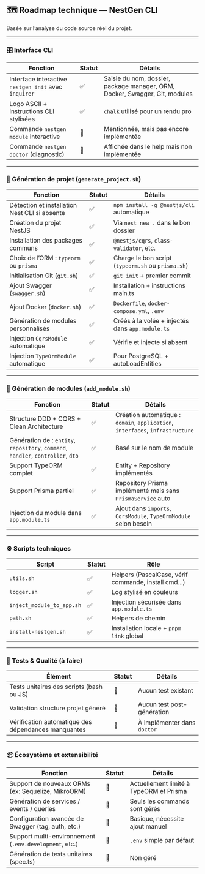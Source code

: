 ## 🗺️ Roadmap technique — NestGen CLI

Basée sur l’analyse du code source réel du projet.

---

### 🎛️ Interface CLI

| Fonction | Statut | Détails |
|---------|--------|---------|
| Interface interactive `nestgen init` avec `inquirer` | ✅ | Saisie du nom, dossier, package manager, ORM, Docker, Swagger, Git, modules |
| Logo ASCII + instructions CLI stylisées | ✅ | `chalk` utilisé pour un rendu pro |
| Commande `nestgen module` interactive | 📌 | Mentionnée, mais pas encore implémentée |
| Commande `nestgen doctor` (diagnostic) | 📌 | Affichée dans le help mais non implémentée |

---

### 🧱 Génération de projet (`generate_project.sh`)

| Fonction | Statut | Détails |
|---------|--------|---------|
| Détection et installation Nest CLI si absente | ✅ | `npm install -g @nestjs/cli` automatique |
| Création du projet NestJS | ✅ | Via `nest new .` dans le bon dossier |
| Installation des packages communs | ✅ | `@nestjs/cqrs`, `class-validator`, etc. |
| Choix de l’ORM : `typeorm` ou `prisma` | ✅ | Charge le bon script (`typeorm.sh` ou `prisma.sh`) |
| Initialisation Git (`git.sh`) | ✅ | `git init` + premier commit |
| Ajout Swagger (`swagger.sh`) | ✅ | Installation + instructions main.ts |
| Ajout Docker (`docker.sh`) | ✅ | `Dockerfile`, `docker-compose.yml`, `.env` |
| Génération de modules personnalisés | ✅ | Créés à la volée + injectés dans `app.module.ts` |
| Injection `CqrsModule` automatique | ✅ | Vérifie et injecte si absent |
| Injection `TypeOrmModule` automatique | ✅ | Pour PostgreSQL + autoLoadEntities |

---

### 🧩 Génération de modules (`add_module.sh`)

| Fonction | Statut | Détails |
|---------|--------|---------|
| Structure DDD + CQRS + Clean Architecture | ✅ | Création automatique : `domain`, `application`, `interfaces`, `infrastructure` |
| Génération de : `entity`, `repository`, `command`, `handler`, `controller`, `dto` | ✅ | Basé sur le nom de module |
| Support TypeORM complet | ✅ | Entity + Repository implémentés |
| Support Prisma partiel | ✅ | Repository Prisma implémenté mais sans `PrismaService` auto |
| Injection du module dans `app.module.ts` | ✅ | Ajout dans `imports`, `CqrsModule`, `TypeOrmModule` selon besoin |

---

### ⚙️ Scripts techniques

| Script | Statut | Rôle |
|--------|--------|------|
| `utils.sh` | ✅ | Helpers (PascalCase, vérif commande, install cmd...) |
| `logger.sh` | ✅ | Log stylisé en couleurs |
| `inject_module_to_app.sh` | ✅ | Injection sécurisée dans `app.module.ts` |
| `path.sh` | ✅ | Helpers de chemin |
| `install-nestgen.sh` | ✅ | Installation locale + `pnpm link` global |

---

### 🧪 Tests & Qualité (à faire)

| Élément | Statut | Détails |
|--------|--------|---------|
| Tests unitaires des scripts (bash ou JS) | 📌 | Aucun test existant |
| Validation structure projet généré | 📌 | Aucun test post-génération |
| Vérification automatique des dépendances manquantes | 📌 | À implémenter dans `doctor` |

---

### 📦 Écosystème et extensibilité

| Fonction | Statut | Détails |
|--------|--------|---------|
| Support de nouveaux ORMs (ex: Sequelize, MikroORM) | 📌 | Actuellement limité à TypeORM et Prisma |
| Génération de services / events / queries | 📌 | Seuls les commands sont gérés |
| Configuration avancée de Swagger (tag, auth, etc.) | 📌 | Basique, nécessite ajout manuel |
| Support multi-environnement (`.env.development`, etc.) | 📌 | `.env` simple par défaut |
| Génération de tests unitaires (spec.ts) | 📌 | Non géré |

